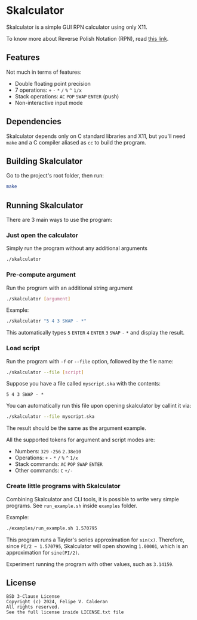 # Skalculator

Skalculator is a simple GUI RPN calculator using only X11.

To know more about Reverse Polish Notation (RPN), read [this link](https://en.wikipedia.org/wiki/Reverse_Polish_notation).

## Features

Not much in terms of features:
- Double floating point precision
- 7 operations: `+` `-` `*` `/` `%` `^` `1/x`
- Stack operations: `AC` `POP` `SWAP` `ENTER` (push)
- Non-interactive input mode

## Dependencies
Skalculator depends only on C standard libraries and X11, but you'll need `make` and a C compiler aliased as `cc` to build the program.

## Building Skalculator
Go to the project's root folder, then run:
```sh
make
```

## Running Skalculator
There are 3 main ways to use the program:

### Just open the calculator

Simply run the program without any additional arguments
```sh
./skalculator
```

### Pre-compute argument

Run the program with an additional string argument
```sh
./skalculator [argument]
```

Example:
```sh
./skalculator "5 4 3 SWAP - *"
```
This automatically types `5` `ENTER` `4` `ENTER` `3` `SWAP` `-` `*` and display the result.

### Load script

Run the program with `-f` or `--file` option, followed by the file name:
```sh
./skalculator --file [script]
```

Suppose you have a file called `myscript.ska` with the contents:
```
5 4 3 SWAP - *
```

You can automatically run this file upon opening skalculator by callint it via:
```sh
./skalculator --file myscript.ska
```
The result should be the same as the argument example.

All the supported tokens for argument and script modes are:
- Numbers: `329` `-256` `2.38e10`
- Operations: `+` `-` `*` `/` `%` `^` `1/x`
- Stack commands: `AC` `POP` `SWAP` `ENTER`
- Other commands: `C` `+/-`

### Create little programs with Skalculator

Combining Skalculator and CLI tools, it is possible to write very simple programs. See `run_example.sh` inside `examples` folder.

Example:
```sh
./examples/run_example.sh 1.570795
```
This program runs a Taylor's series approximation for `sin(x)`. Therefore, since `PI/2 ~ 1.570795`, Skalculator will open showing `1.00001`, which is an approximation for `sine(PI/2)`.

Experiment running the program with other values, such as `3.14159`.

## License
```
BSD 3-Clause License
Copyright (c) 2024, Felipe V. Calderan
All rights reserved.
See the full license inside LICENSE.txt file
```
